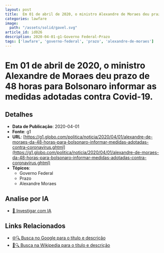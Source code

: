 ```yaml
---
layout: post
title:  Em 01 de abril de 2020, o ministro Alexandre de Moraes deu prazo de 48 horas para Bolsonaro informar as medidas adotadas contra Covid-19.
categories: lawfare
image: 
  path: "/assets/solid/gavel.svg"
article_id: id026
description: 2020-04-01-g1-Governo Federal-Prazo
tags: ['lawfare', 'governo-federal', 'prazo', 'alexandre-de-moraes']
---
```


# Em 01 de abril de 2020, o ministro Alexandre de Moraes deu prazo de 48 horas para Bolsonaro informar as medidas adotadas contra Covid-19.

## Detalhes
- **Data de Publicação**: 2020-04-01
- **Fonte**: g1
- **URL**: [https://g1.globo.com/politica/noticia/2020/04/01/alexandre-de-moraes-da-48-horas-para-bolsonaro-informar-medidas-adotadas-contra-coronavirus.ghtml](https://g1.globo.com/politica/noticia/2020/04/01/alexandre-de-moraes-da-48-horas-para-bolsonaro-informar-medidas-adotadas-contra-coronavirus.ghtml)
- **Tópicos**:
  - Governo Federal
  - Prazo
  - Alexandre Moraes

## Analise por IA
- [🤖 Investigar com IA](https://www.perplexity.ai/search?q=%22not%C3%ADcia%20artigo%20Brasil%22%20Em%2001%20de%20abril%20de%202020%2C%20o%20ministro%20Alexandre%20de%20Moraes%20deu%20prazo%20de%2048%20horas%20para%20Bolsonaro%20informar%20as%20medidas%20adotadas%20contra%20Covid-19.%20g1%202020-04-01)

## Links Relacionados
- [🌐🔍 Busca no Google para o título e descrição](https://www.google.com/search?q=%22not%C3%ADcia%20artigo%20Brasil%22%20Em%2001%20de%20abril%20de%202020%2C%20o%20ministro%20Alexandre%20de%20Moraes%20deu%20prazo%20de%2048%20horas%20para%20Bolsonaro%20informar%20as%20medidas%20adotadas%20contra%20Covid-19.%20g1%202020-04-01)
- [📖🔍 Busca na Wikipedia para o título e descrição](https://pt.wikipedia.org/w/index.php?search=%22not%C3%ADcia%20artigo%20Brasil%22%20Em%2001%20de%20abril%20de%202020%2C%20o%20ministro%20Alexandre%20de%20Moraes%20deu%20prazo%20de%2048%20horas%20para%20Bolsonaro%20informar%20as%20medidas%20adotadas%20contra%20Covid-19.%20g1%202020-04-01)

